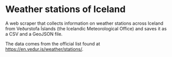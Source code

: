 # Weather stations of Iceland

A web scraper that collects information on weather stations across Iceland from Veðurstofa Íslands (the Icelandic Meteorological Office) and saves it as a CSV and a GeoJSON file.

The data comes from the official list found at https://en.vedur.is/weather/stations/.
